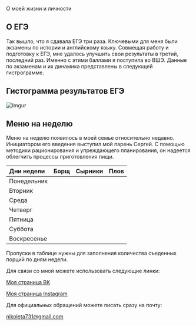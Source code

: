 <html>
  <head>
    <meta charset="utf-8">
    <title>тест</title>
  </head>
  <body>
	

О моей жизни и личности


О ЕГЭ
------------------

Так вышло, что я сдавала ЕГЭ три раза. Ключевыми для меня были экзамены по истории и английскому языку. Совмещая работу и подготовку к ЕГЭ, мне удалось улучшить свои результаты в третий, последний раз. Именно с этими баллами я поступила во ВШЭ. Данные по экзаменам и их динамика представлены в следующей гистрограмме. 


Гистограмма результатов ЕГЭ
------------------
![Imgur](https://i.imgur.com/9uSc6Mx.jpg)




Меню на неделю
------------------

Меню на неделю появилось в моей семье относительно недавно. Инициатором его введения выступил мой парень Сергей. С помощью методики рационирования и упреждающего планирования, он надеется облегчить процессы приготовления пищи.  

| Дни недели    | Борщ        | Сырники      | Плов          |
| :-----------  | :---------- | :-----------:| :-----------  |
| Понедельник   |             |              |               |
| Вторник       |             |              |               |
| Среда         |             |              |               |
| Четверг       |             |              |               |
| Пятница       |             |              |               |
| Суббота       |             |              |               |
| Воскресенье   |             |              |               |

Пропуски в таблице нужны для заполнения количества съеденных порций по дням недели. 

Для связи со мной можете использовать следующие линки:

[Моя страница ВК](https://vk.com/chern_nika)

[Моя страница Instagram](http://www.thepictaram.club/instagram/nikolettttttaaa)

Для официальных обращений можете писать сразу на почту:

<nikoleta731@gmail.com>

 </body>
</html>
